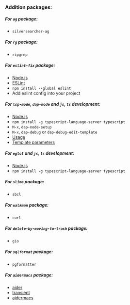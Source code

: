### Addition packages:

##### For ```ag``` package:
* ```silversearcher-ag```
##### For ```rg``` package:
* ```ripgrep```
##### For ```eslint-fix``` package:
* [Node.js](https://nodejs.org)
* [ESLint](https://eslint.org)
* ```npm install --global eslint```
* Add eslint config into your project

##### For ```lsp-mode```, ```dap-mode``` and ```js```, ```ts``` development:
* [Node.js](https://nodejs.org)
* ```npm install -g typescript-language-server typescript```
* ```M-x```, ```dap-node-setup```
* ```M-x```, ```dap-debug``` or ```dap-debug-edit-template```
* [Usage](https://emacs-lsp.github.io/dap-mode/page/configuration/#javascript)
* [Template parameters](https://code.visualstudio.com/docs/nodejs/nodejs-debugging)

##### For ```eglot``` and ```js```, ```ts``` development:
* [Node.js](https://nodejs.org)
* ```npm install -g typescript-language-server typescript```

##### For ```slime``` package:
* ```sbcl```

##### For ```walkman``` package:
* ```curl```

##### For ```delete-by-moving-to-trash``` package:
* ```gio```

##### For ```sqlformat``` package:
* ```pgformatter```

##### For ```aidermacs``` package:
* [aider](https://aider.chat/docs/install.html)
* [transient](https://github.com/magit/transient)
* [aidermacs](https://melpa.org/#/aidermacs)